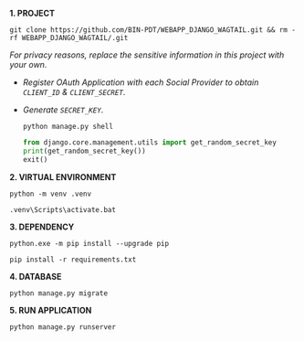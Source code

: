 **1. PROJECT**

```
git clone https://github.com/BIN-PDT/WEBAPP_DJANGO_WAGTAIL.git && rm -rf WEBAPP_DJANGO_WAGTAIL/.git
```

_For privacy reasons, replace the sensitive information in this project with your own._

-   _Register OAuth Application with each Social Provider to obtain `CLIENT_ID` & `CLIENT_SECRET`_.

-   _Generate `SECRET_KEY`_.

    ```
    python manage.py shell
    ```

    ```python
    from django.core.management.utils import get_random_secret_key
    print(get_random_secret_key())
    exit()
    ```

**2. VIRTUAL ENVIRONMENT**

```
python -m venv .venv
```

```
.venv\Scripts\activate.bat
```

**3. DEPENDENCY**

```
python.exe -m pip install --upgrade pip
```

```
pip install -r requirements.txt
```

**4. DATABASE**

```
python manage.py migrate
```

**5. RUN APPLICATION**

```
python manage.py runserver
```
